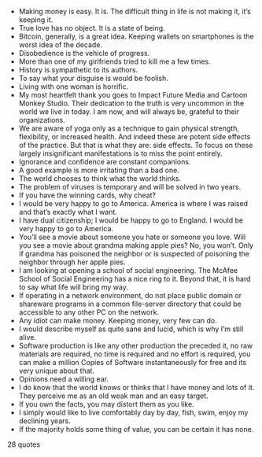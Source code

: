  - Making money is easy. It is. The difficult thing in life is not making it, it’s keeping it.
 - True love has no object. It is a state of being.
 - Bitcoin, generally, is a great idea. Keeping wallets on smartphones is the worst idea of the decade.
 - Disobedience is the vehicle of progress.
 - More than one of my girlfriends tried to kill me a few times.
 - History is sympathetic to its authors.
 - To say what your disguise is would be foolish.
 - Living with one woman is horrific.
 - My most heartfelt thank you goes to Impact Future Media and Cartoon Monkey Studio. Their dedication to the truth is very uncommon in the world we live in today. I am now, and will always be, grateful to their organizations.
 - We are aware of yoga only as a technique to gain physical strength, flexibility, or increased health. And indeed these are potent side effects of the practice. But that is what they are: side effects. To focus on these largely insignificant manifestations is to miss the point entirely.
 - Ignorance and confidence are constant companions.
 - A good example is more irritating than a bad one.
 - The world chooses to think what the world thinks.
 - The problem of viruses is temporary and will be solved in two years.
 - If you have the winning cards, why cheat?
 - I would be very happy to go to America. America is where I was raised and that’s exactly what I want.
 - I have dual citizenship; I would be happy to go to England. I would be very happy to go to America.
 - You’ll see a movie about someone you hate or someone you love. Will you see a movie about grandma making apple pies? No, you won’t. Only if grandma has poisoned the neighbor or is suspected of poisoning the neighbor through her apple pies.
 - I am looking at opening a school of social engineering. The McAfee School of Social Engineering has a nice ring to it. Beyond that, it is hard to say what life will bring my way.
 - If operating in a network environment, do not place public domain or shareware programs in a common file-server directory that could be accessible to any other PC on the network.
 - Any idiot can make money. Keeping money, very few can do.
 - I would describe myself as quite sane and lucid, which is why I’m still alive.
 - Software production is like any other production the preceded it, no raw materials are required, no time is required and no effort is required, you can make a million Copies of Software instantaneously for free and its very unique about that.
 - Opinions need a willing ear.
 - I do know that the world knows or thinks that I have money and lots of it. They perceive me as an old weak man and an easy target.
 - If you own the facts, you may distort them as you like.
 - I simply would like to live comfortably day by day, fish, swim, enjoy my declining years.
 - If the majority holds some thing of value, you can be certain it has none.

28 quotes